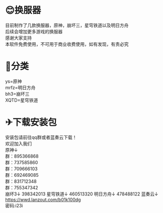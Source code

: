 # 😊换服器  
目前制作了几款换服器，原神，崩坏三，星穹铁道以及明日方舟  
后续会增加更多游戏的换服器  
感谢大家支持  
本软件免费使用，不可用于商业收费使用，如有发现，有责必究  
# 🌳分类  
ys=原神   
mrfz=明日方舟  
bh3=崩坏三  
XQTD=星穹铁道  
  
# ✈下载安装包  
安装包请前往qq群或者蓝奏云下载！  
欢迎加入我们  
原神↓  
群：895366868   
群：737585860    
群：709666103    
群：692469085    
群：831712348    
群：755347342    
崩坏3↓
398342013
星穹铁道↓
460513320
明日方舟↓
478488122
蓝奏云↓
https://wwd.lanzout.com/b01k100dg    
密码:i23i    

